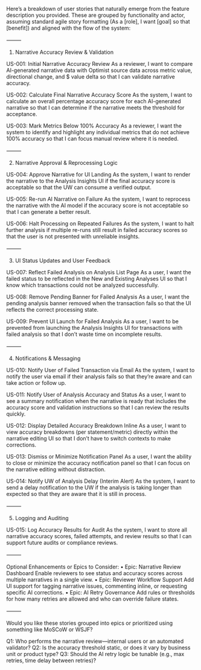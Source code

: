 Here’s a breakdown of user stories that naturally emerge from the feature description you provided. These are grouped by functionality and actor, assuming standard agile story formatting (As a [role], I want [goal] so that [benefit]) and aligned with the flow of the system:

⸻

1. Narrative Accuracy Review & Validation

US-001: Initial Narrative Accuracy Review
As a reviewer, I want to compare AI-generated narrative data with Optimist source data across metric value, directional change, and $ value delta so that I can validate narrative accuracy.

US-002: Calculate Final Narrative Accuracy Score
As the system, I want to calculate an overall percentage accuracy score for each AI-generated narrative so that I can determine if the narrative meets the threshold for acceptance.

US-003: Mark Metrics Below 100% Accuracy
As a reviewer, I want the system to identify and highlight any individual metrics that do not achieve 100% accuracy so that I can focus manual review where it is needed.

⸻

2. Narrative Approval & Reprocessing Logic

US-004: Approve Narrative for UI Landing
As the system, I want to render the narrative to the Analysis Insights UI if the final accuracy score is acceptable so that the UW can consume a verified output.

US-005: Re-run AI Narrative on Failure
As the system, I want to reprocess the narrative with the AI model if the accuracy score is not acceptable so that I can generate a better result.

US-006: Halt Processing on Repeated Failures
As the system, I want to halt further analysis if multiple re-runs still result in failed accuracy scores so that the user is not presented with unreliable insights.

⸻

3. UI Status Updates and User Feedback

US-007: Reflect Failed Analysis on Analysis List Page
As a user, I want the failed status to be reflected in the New and Existing Analyses UI so that I know which transactions could not be analyzed successfully.

US-008: Remove Pending Banner for Failed Analysis
As a user, I want the pending analysis banner removed when the transaction fails so that the UI reflects the correct processing state.

US-009: Prevent UI Launch for Failed Analysis
As a user, I want to be prevented from launching the Analysis Insights UI for transactions with failed analysis so that I don’t waste time on incomplete results.

⸻

4. Notifications & Messaging

US-010: Notify User of Failed Transaction via Email
As the system, I want to notify the user via email if their analysis fails so that they’re aware and can take action or follow up.

US-011: Notify User of Analysis Accuracy and Status
As a user, I want to see a summary notification when the narrative is ready that includes the accuracy score and validation instructions so that I can review the results quickly.

US-012: Display Detailed Accuracy Breakdown Inline
As a user, I want to view accuracy breakdowns (per statement/metric) directly within the narrative editing UI so that I don’t have to switch contexts to make corrections.

US-013: Dismiss or Minimize Notification Panel
As a user, I want the ability to close or minimize the accuracy notification panel so that I can focus on the narrative editing without distraction.

US-014: Notify UW of Analysis Delay (Interim Alert)
As the system, I want to send a delay notification to the UW if the analysis is taking longer than expected so that they are aware that it is still in process.

⸻

5. Logging and Auditing

US-015: Log Accuracy Results for Audit
As the system, I want to store all narrative accuracy scores, failed attempts, and review results so that I can support future audits or compliance reviews.

⸻

Optional Enhancements or Epics to Consider:
	•	Epic: Narrative Review Dashboard
Enable reviewers to see status and accuracy scores across multiple narratives in a single view.
	•	Epic: Reviewer Workflow Support
Add UI support for tagging narrative issues, commenting inline, or requesting specific AI corrections.
	•	Epic: AI Retry Governance
Add rules or thresholds for how many retries are allowed and who can override failure states.

⸻

Would you like these stories grouped into epics or prioritized using something like MoSCoW or WSJF?

Q1: Who performs the narrative review—internal users or an automated validator?
Q2: Is the accuracy threshold static, or does it vary by business unit or product type?
Q3: Should the AI retry logic be tunable (e.g., max retries, time delay between retries)?